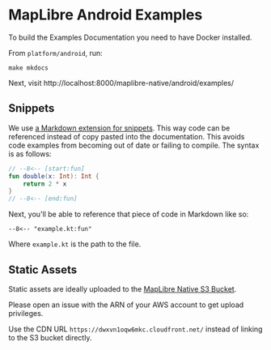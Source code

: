 # MapLibre Android Examples

To build the Examples Documentation you need to have Docker installed.

From `platform/android`, run:

```
make mkdocs
```

Next, visit http://localhost:8000/maplibre-native/android/examples/

## Snippets

We use [a Markdown extension for snippets](https://facelessuser.github.io/pymdown-extensions/extensions/snippets/#snippet-sections). This way code can be referenced instead of copy pasted into the documentation. This avoids code examples from becoming out of date or failing to compile. The syntax is as follows:

````kotlin
// --8<-- [start:fun]
fun double(x: Int): Int {
    return 2 * x
}
// --8<-- [end:fun]
````

Next, you'll be able to reference that piece of code in Markdown like so:

```
--8<-- "example.kt:fun"
```

Where `example.kt` is the path to the file.

## Static Assets

Static assets are ideally uploaded to the [MapLibre Native S3 Bucket](https://maplibre-native.s3.eu-central-1.amazonaws.com/index.html#android-documentation-resources/).

Please open an issue with the ARN of your AWS account to get upload privileges.

Use the CDN URL `https://dwxvn1oqw6mkc.cloudfront.net/` instead of linking to the S3 bucket directly.